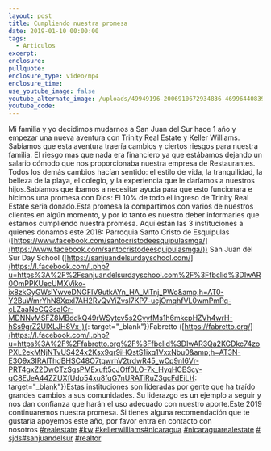 ```yaml
---
layout: post
title: Cumpliendo nuestra promesa
date: 2019-01-10 00:00:00
tags:
  - Articulos
excerpt:
enclosure:
pullquote:
enclosure_type: video/mp4
enclosure_time:
use_youtube_image: false
youtube_alternate_image: /uploads/49949196-2006910672934836-4699644083906281472-n.jpg
youtube_code:
---
```


Mi familia y yo decidimos mudarnos a San Juan del Sur hace 1 a&ntilde;o y empezar una nueva aventura con Trinity Real Estate y Keller Williams. Sab&iacute;amos que esta aventura traer&iacute;a cambios y ciertos riesgos para nuestra familia. El riesgo mas que nada era financiero ya que est&aacute;bamos dejando un salario c&oacute;modo que nos proporcionaba nuestra empresa de Restaurantes. Todos los dem&aacute;s cambios hac&iacute;an sentido: el estilo de vida, la tranquilidad, la belleza de la playa, el colegio, y la experiencia que le dar&iacute;amos a nuestros hijos.Sab&iacute;amos que &iacute;bamos a necesitar ayuda para que esto funcionara e hicimos una promesa con Dios: El 10% de todo el ingreso de Trinity Real Estate seria donado.Esta promesa la compartimos con varios de nuestros clientes en alg&uacute;n momento, y por lo tanto es nuestro deber informarles que estamos cumpliendo nuestra promesa. Aqu&iacute; est&aacute;n las 3 instituciones a quienes donamos este 2018: Parroquia Santo Cristo de Esquipulas ([https://www.facebook.com/santocristodeesquipulasmga/](https://www.facebook.com/santocristodeesquipulasmga/)) San Juan del Sur Day School ([https://sanjuandelsurdayschool.com/](https://l.facebook.com/l.php?u=https%3A%2F%2Fsanjuandelsurdayschool.com%2F%3Ffbclid%3DIwAR0OmPPKUecUMXViko-ix8zkGyGWslYwveDNGFIV9utkAYn_HA_MTnj_PWo&amp;h=AT0-Y2BuWmrYhN8Xpxl7AH2RvQvYiZvsl7KP7-ucjOmqhfVL0wmPmPq-cLZaaNeCQ3salCr-MDNNvMSFZ8MBddkQ49rWSytcv5s2CyyfMs1h6mkcpHZVh4wrH-hSs9grZ2UlXLJH8Vx-){: target="_blank"})Fabretto ([https://fabretto.org/](https://l.facebook.com/l.php?u=https%3A%2F%2Ffabretto.org%2F%3Ffbclid%3DIwAR3Qa2KGDkc74zoPXL2ekMNjNTvUS424x2Ksx9qr9iHQstS1ixq1VxxNbu0&amp;h=AT3N-E3O9x3IRAlThdBHSC48O7tgwrhV2trdwR45_wCp9nI6Vr-PRT4gxZ2DwCTzSgsPMExuft5cJOff0LO-7k_HyqHCBScy-qC8EJeA44ZZUXfUdp54xu8fqG7nURATiRuZ3gcFdEiL){: target="_blank"})Estas instituciones son lideradas por gente que ha tra&iacute;do grandes cambios a sus comunidades. Su liderazgo es un ejemplo a seguir y nos dan confianza que har&aacute;n el uso adecuado con nuestro aporte.Este 2019 continuaremos nuestra promesa. Si tienes alguna recomendaci&oacute;n que te gustar&iacute;a apoyemos este a&ntilde;o, por favor entra en contacto con nosotros&nbsp;[\#realestate](https://www.facebook.com/hashtag/realestate?epa=HASHTAG)&nbsp;[\#kw](https://www.facebook.com/hashtag/kw?epa=HASHTAG)&nbsp;[\#kellerwilliams](https://www.facebook.com/hashtag/kellerwilliams?epa=HASHTAG)[\#nicaragua](https://www.facebook.com/hashtag/nicaragua?epa=HASHTAG)&nbsp;[\#nicaraguarealestate](https://www.facebook.com/hashtag/nicaraguarealestate?epa=HASHTAG)&nbsp;[\#sjds](https://www.facebook.com/hashtag/sjds?epa=HASHTAG)[\#sanjuandelsur](https://www.facebook.com/hashtag/sanjuandelsur?epa=HASHTAG)&nbsp;[\#realtor](https://www.facebook.com/hashtag/realtor?epa=HASHTAG)